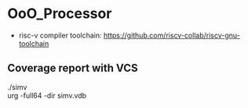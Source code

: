 # OoO_Processor

- risc-v compiler toolchain: https://github.com/riscv-collab/riscv-gnu-toolchain


## Coverage report with VCS
./simv \
urg -full64 -dir simv.vdb
